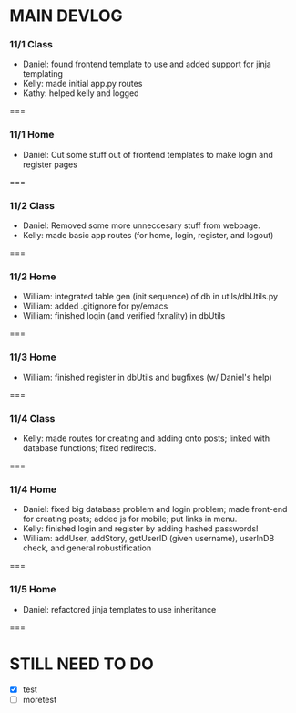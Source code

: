 # MAIN DEVLOG

### 11/1 Class
- Daniel: found frontend template to use and added support for jinja templating
- Kelly: made initial app.py routes
- Kathy: helped kelly and logged

===

### 11/1 Home
- Daniel: Cut some stuff out of frontend templates to make login and register pages

===

### 11/2 Class
- Daniel: Removed some more unneccesary stuff from webpage.
- Kelly: made basic app routes (for home, login, register, and logout)

===

### 11/2 Home
- William: integrated table gen (init sequence) of db in utils/dbUtils.py
- William: added .gitignore for py/emacs
- William: finished login (and verified fxnality) in dbUtils

===

### 11/3 Home
- William: finished register in dbUtils and bugfixes (w/ Daniel's help)

===

### 11/4 Class
- Kelly: made routes for creating and adding onto posts; linked with database functions; fixed redirects.

===

### 11/4 Home
- Daniel: fixed big database problem and login problem; made front-end for creating posts; added js for mobile; put links in menu.
- Kelly: finished login and register by adding hashed passwords!
- William: addUser, addStory, getUserID (given username), userInDB check, and general robustification

===


### 11/5 Home
- Daniel: refactored jinja templates to use inheritance

===




# STILL NEED TO DO

- [x] test
- [ ] moretest
